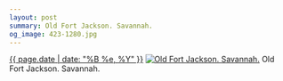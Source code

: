 ```yaml
---
layout: post
summary: Old Fort Jackson. Savannah.
og_image: 423-1280.jpg
---
```


<p>
  <time><a href="/423">{{ page.date | date: "%B %e, %Y" }}</a></time>
  <a href="/423"><img src="{{ site.assets_url }}/423-640.jpg" srcset="{{ site.assets_url }}/423-1280.jpg 1280w, {{ site.assets_url }}/423-960.jpg 960w, {{ site.assets_url }}/423-640.jpg 640w, {{ site.assets_url }}/423-320.jpg 320w" sizes="(min-width: 700px) 50vw, calc(100vw - 2rem)" alt="Old Fort Jackson. Savannah." /></a>
  <span>Old Fort Jackson. Savannah.</span>
</p>
